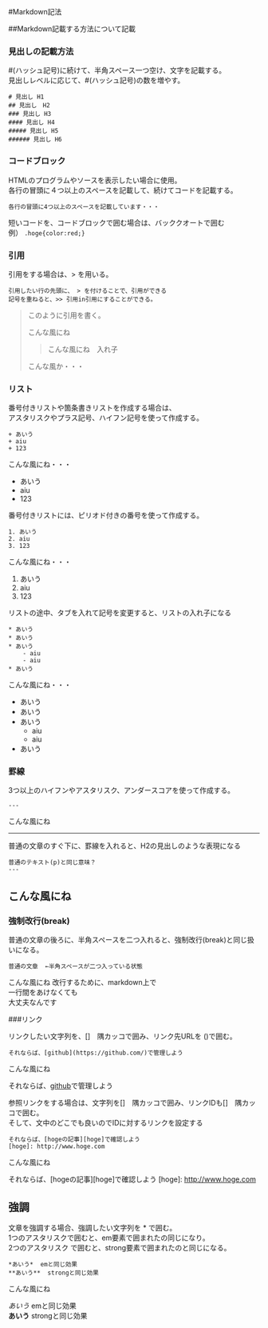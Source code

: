 
#Markdown記法

##Markdown記載する方法について記載


### 見出しの記載方法

 #(ハッシュ記号)に続けて、半角スペース一つ空け、文字を記載する。  
見出しレベルに応じて、#(ハッシュ記号)の数を増やす。

    # 見出し H1
    ## 見出し　H2
    ### 見出し H3
    #### 見出し H4
    ##### 見出し H5
    ###### 見出し H6


### コードブロック

HTMLのプログラムやソースを表示したい場合に使用。  
各行の冒頭に４つ以上のスペースを記載して、続けてコードを記載する。

    各行の冒頭に4つ以上のスペースを記載しています・・・

短いコードを、コードブロックで囲む場合は、バッククオートで囲む  
例） `.hoge{color:red;}`

### 引用

引用をする場合は、> を用いる。

    引用したい行の先頭に、 > を付けることで、引用ができる
    記号を重ねると、>> 引用in引用にすることができる。

> このように引用を書く。
>
> こんな風にね
>> こんな風にね　入れ子
>
> こんな風か・・・


### リスト


番号付きリストや箇条書きリストを作成する場合は、  
アスタリスクやプラス記号、ハイフン記号を使って作成する。

    + あいう
    + aiu
    + 123

こんな風にね・・・

+ あいう
+ aiu
+ 123

番号付きリストには、ピリオド付きの番号を使って作成する。

    1. あいう
    2. aiu
    3. 123

こんな風にね・・・

1. あいう
2. aiu
3. 123

リストの途中、タブを入れて記号を変更すると、リストの入れ子になる

    * あいう
    * あいう
    * あいう
        - aiu
        - aiu
    * あいう

こんな風にね・・・

* あいう
* あいう
* あいう
    - aiu
    - aiu
* あいう

### 罫線

3つ以上のハイフンやアスタリスク、アンダースコアを使って作成する。

    ---


こんな風にね

---

普通の文章のすぐ下に、罫線を入れると、H2の見出しのような表現になる

    普通のテキスト(p)と同じ意味？
    ---

こんな風にね
---

### 強制改行(break)

普通の文章の後ろに、半角スペースを二つ入れると、強制改行(break)と同じ扱いになる。

    普通の文章  ←半角スペースが二つ入っている状態

こんな風にね 改行するために、markdown上で  
一行間をあけなくても  
大丈夫なんです  


###リンク

リンクしたい文字列を、[]　隅カッコで囲み、リンク先URLを ()で囲む。

    それならば、[github](https://github.com/)で管理しよう

こんな風にね

それならば、[github](https://github.com/)で管理しよう

参照リンクをする場合は、文字列を[]　隅カッコで囲み、リンクIDも[]　隅カッコで囲む。  
そして、文中のどこでも良いのでIDに対するリンクを設定する

    それならば、[hogeの記事][hoge]で確認しよう
    [hoge]: http://www.hoge.com

こんな風にね

それならば、[hogeの記事][hoge]で確認しよう
[hoge]: http://www.hoge.com


## 強調

文章を強調する場合、強調したい文字列を * で囲む。  
1つのアスタリスクで囲むと、em要素で囲まれたの同じになり。  
2つのアスタリスク で囲むと、strong要素で囲まれたのと同じになる。

    *あいう*  emと同じ効果
    **あいう**  strongと同じ効果

こんな風にね

*あいう*  emと同じ効果  
**あいう**  strongと同じ効果

